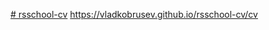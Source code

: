 [# rsschool-cv](https://vladkobrusev.github.io/rsschool-cv/)
https://vladkobrusev.github.io/rsschool-cv/cv
